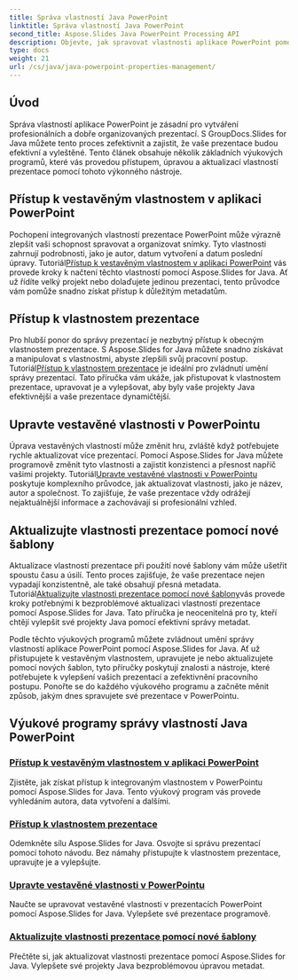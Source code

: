 ```yaml
---
title: Správa vlastností Java PowerPoint
linktitle: Správa vlastností Java PowerPoint
second_title: Aspose.Slides Java PowerPoint Processing API
description: Objevte, jak spravovat vlastnosti aplikace PowerPoint pomocí Aspose.Slides for Java. Přistupujte k vlastnostem, upravujte je a aktualizujte bez námahy pomocí našich komplexních výukových programů.
type: docs
weight: 21
url: /cs/java/java-powerpoint-properties-management/
---
```


## Úvod

Správa vlastností aplikace PowerPoint je zásadní pro vytváření profesionálních a dobře organizovaných prezentací. S GroupDocs.Slides for Java můžete tento proces zefektivnit a zajistit, že vaše prezentace budou efektivní a vyleštěné. Tento článek obsahuje několik základních výukových programů, které vás provedou přístupem, úpravou a aktualizací vlastností prezentace pomocí tohoto výkonného nástroje.

## Přístup k vestavěným vlastnostem v aplikaci PowerPoint

Pochopení integrovaných vlastností prezentace PowerPoint může výrazně zlepšit vaši schopnost spravovat a organizovat snímky. Tyto vlastnosti zahrnují podrobnosti, jako je autor, datum vytvoření a datum poslední úpravy. Tutoriál[Přístup k vestavěným vlastnostem v aplikaci PowerPoint](./access-built-in-properties-powerpoint/) vás provede kroky k načtení těchto vlastností pomocí Aspose.Slides for Java. Ať už řídíte velký projekt nebo dolaďujete jedinou prezentaci, tento průvodce vám pomůže snadno získat přístup k důležitým metadatům.

## Přístup k vlastnostem prezentace

 Pro hlubší ponor do správy prezentací je nezbytný přístup k obecným vlastnostem prezentace. S Aspose.Slides for Java můžete snadno získávat a manipulovat s vlastnostmi, abyste zlepšili svůj pracovní postup. Tutoriál[Přístup k vlastnostem prezentace](./access-presentation-properties/) je ideální pro zvládnutí umění správy prezentací. Tato příručka vám ukáže, jak přistupovat k vlastnostem prezentace, upravovat je a vylepšovat, aby byly vaše projekty Java efektivnější a vaše prezentace dynamičtější.

## Upravte vestavěné vlastnosti v PowerPointu

 Úprava vestavěných vlastností může změnit hru, zvláště když potřebujete rychle aktualizovat více prezentací. Pomocí Aspose.Slides for Java můžete programově změnit tyto vlastnosti a zajistit konzistenci a přesnost napříč vašimi projekty. Tutoriál[Upravte vestavěné vlastnosti v PowerPointu](./modify-built-in-properties-powerpoint/) poskytuje komplexního průvodce, jak aktualizovat vlastnosti, jako je název, autor a společnost. To zajišťuje, že vaše prezentace vždy odrážejí nejaktuálnější informace a zachovávají si profesionální vzhled.

## Aktualizujte vlastnosti prezentace pomocí nové šablony

 Aktualizace vlastností prezentace při použití nové šablony vám může ušetřit spoustu času a úsilí. Tento proces zajišťuje, že vaše prezentace nejen vypadají konzistentně, ale také obsahují přesná metadata. Tutoriál[Aktualizujte vlastnosti prezentace pomocí nové šablony](./update-presentation-properties-new-template/)vás provede kroky potřebnými k bezproblémové aktualizaci vlastností prezentace pomocí Aspose.Slides for Java. Tato příručka je neocenitelná pro ty, kteří chtějí vylepšit své projekty Java pomocí efektivní správy metadat.

Podle těchto výukových programů můžete zvládnout umění správy vlastností aplikace PowerPoint pomocí Aspose.Slides for Java. Ať už přistupujete k vestavěným vlastnostem, upravujete je nebo aktualizujete pomocí nových šablon, tyto příručky poskytují znalosti a nástroje, které potřebujete k vylepšení vašich prezentací a zefektivnění pracovního postupu. Ponořte se do každého výukového programu a začněte měnit způsob, jakým dnes spravujete své prezentace v PowerPointu.
## Výukové programy správy vlastností Java PowerPoint
### [Přístup k vestavěným vlastnostem v aplikaci PowerPoint](./access-built-in-properties-powerpoint/)
Zjistěte, jak získat přístup k integrovaným vlastnostem v PowerPointu pomocí Aspose.Slides for Java. Tento výukový program vás provede vyhledáním autora, data vytvoření a dalšími.
### [Přístup k vlastnostem prezentace](./access-presentation-properties/)
Odemkněte sílu Aspose.Slides for Java. Osvojte si správu prezentací pomocí tohoto návodu. Bez námahy přistupujte k vlastnostem prezentace, upravujte je a vylepšujte.
### [Upravte vestavěné vlastnosti v PowerPointu](./modify-built-in-properties-powerpoint/)
Naučte se upravovat vestavěné vlastnosti v prezentacích PowerPoint pomocí Aspose.Slides for Java. Vylepšete své prezentace programově.
### [Aktualizujte vlastnosti prezentace pomocí nové šablony](./update-presentation-properties-new-template/)
Přečtěte si, jak aktualizovat vlastnosti prezentace pomocí Aspose.Slides for Java. Vylepšete své projekty Java bezproblémovou úpravou metadat.